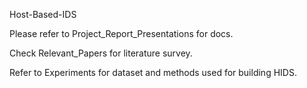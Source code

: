 Host-Based-IDS

Please refer to Project_Report_Presentations for docs.

Check Relevant_Papers for literature survey.

Refer to Experiments for dataset and methods used for building HIDS.


